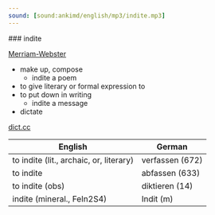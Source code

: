 ```yaml
---
sound: [sound:ankimd/english/mp3/indite.mp3]
---
```


\### indite

[Merriam-Webster](https://www.merriam-webster.com/dictionary/indite)

- make up, compose
    - indite a poem
- to give literary or formal expression to
- to put down in writing
    - indite a message
- dictate

[dict.cc](https://www.dict.cc/indite)

| English        | German       |
| -------------- | ------------ |
| to indite (lit., archaic, or, literary) | verfassen (672) |
| to indite | abfassen (633) |
| to indite (obs) | diktieren (14) |
| indite (mineral., FeIn2S4) | Indit (m) |
